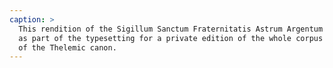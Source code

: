 ```yaml
---
caption: >
  This rendition of the Sigillum Sanctum Fraternitatis Astrum Argentum was made
  as part of the typesetting for a private edition of the whole corpus
  of the Thelemic canon.
---
```


